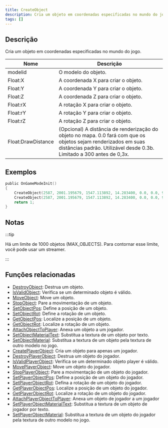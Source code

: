 ```yaml
---
title: CreateObject
description: Cria um objeto em coordenadas especificadas no mundo do jogo.
tags: []
---
```


## Descrição

Cria um objeto em coordenadas especificadas no mundo do jogo.

| Nome               | Descrição                                                                                                                                                                |
| ------------------ | -------------------------------------------------------------------------------------------------------------------------------------------------------------------------- |
| modelid            | O modelo do objeto.                                                                                                                                                       |
| Float:X            | A coordenada X para criar o objeto.                                                                                                              |
| Float:Y            | A coordenada Y para criar o objeto.                                                                                   |
| Float:Z            | A coordenada Z para criar o objeto.                                                                                   |
| Float:rX           | A rotação X para criar o objeto.                                                                                                            |
| Float:rY           | A rotação Y para criar o objeto.                                                                                                                                               |
| Float:rZ           | A rotação Z para criar o objeto.                                                                                                                                             |
| Float:DrawDistance | (Opcional) A distância de renderização do objeto no mapa. 0.0 fará com que os objetos sejam renderizados em suas distâncias padrão. Utilizável desde 0.3b. Limitado a 300 antes de 0,3x. |

## Exemplos

```c
public OnGameModeInit()
{
    CreateObject(2587, 2001.195679, 1547.113892, 14.283400, 0.0, 0.0, 96.0); // O objeto será renderizado em sua distância padrão.
    CreateObject(2587, 2001.195679, 1547.113892, 14.283400, 0.0, 0.0, 96.0, 300.0); // O objeto será renderizado em 300.0 metros de distância.
    return 1;
}
```

## Notas

:::tip

Há um limite de 1000 objetos (MAX_OBJECTS). Para contornar esse limite, você pode usar um streamer.

:::

## Funções relacionadas

- [DestroyObject](DestroyObject): Destrua um objeto.
- [IsValidObject](IsValidObject): Verifica se um determinado objeto é válido.
- [MoveObject](MoveObject): Move um objeto.
- [StopObject](StopObject): Pare a movimentação de um objeto.
- [SetObjectPos](SetObjectPos): Define a posição de um objeto.
- [SetObjectRot](SetObjectRot): Define a rotação de um objeto.
- [GetObjectPos](GetObjectPos): Localize a posição de um objeto.
- [GetObjectRot](GetObjectRot): Localize a rotação de um objeto.
- [AttachObjectToPlayer](AttachObjectToPlayer): Anexa um objeto a um jogador.
- [SetObjectMaterialText](SetObjectMaterialText): Substitua a textura de um objeto por texto.
- [SetObjectMaterial](SetObjectMaterial): Substitua a textura de um objeto pela textura de outro modelo no jogo.
- [CreatePlayerObject](CreatePlayerObject): Cria um objeto para apenas um jogador.
- [DestroyPlayerObject](DestroyPlayerObject): Destrua um objeto do jogador.
- [IsValidPlayerObject](IsValidPlayerObject): Verifica se um determinado objeto player é válido.
- [MovePlayerObject](MovePlayerObject): Move um objeto do jogador.
- [StopPlayerObject](StopPlayerObject): Pare a movimentação de um objeto do jogador.
- [SetPlayerObjectPos](SetPlayerObjectPos): Define a posição de um objeto do jogador.
- [SetPlayerObjectRot](SetPlayerObjectRot): Defina a rotação de um objeto do jogador.
- [GetPlayerObjectPos](GetPlayerObjectPos): Localize a posição de um objeto do jogador.
- [GetPlayerObjectRot](GetPlayerObjectRot): Localize a rotação de um objeto do jogador.
- [AttachPlayerObjectToPlayer](AttachPlayerObjectToPlayer): Anexa um objeto de jogador a um jogador
- [SetPlayerObjectMaterialText](SetPlayerObjectMaterialText): Substitua a textura de um objeto de jogador por texto.
- [SetPlayerObjectMaterial](SetPlayerObjectMaterial): Substitua a textura de um objeto do jogador pela textura de outro modelo no jogo.